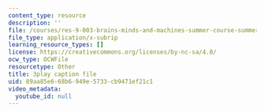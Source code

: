 ```yaml
---
content_type: resource
description: ''
file: /courses/res-9-003-brains-minds-and-machines-summer-course-summer-2015/89aa85e668b6949e5733cb9471ef21c1_Xj4nKgJW5yE.srt
file_type: application/x-subrip
learning_resource_types: []
license: https://creativecommons.org/licenses/by-nc-sa/4.0/
ocw_type: OCWFile
resourcetype: Other
title: 3play caption file
uid: 89aa85e6-68b6-949e-5733-cb9471ef21c1
video_metadata:
  youtube_id: null
---
```

